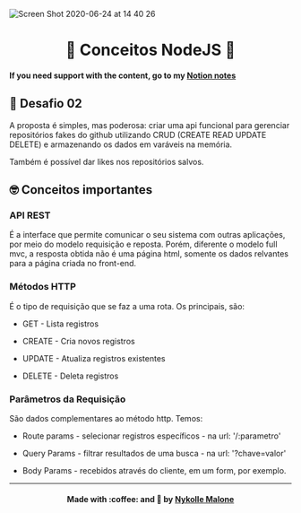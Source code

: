 ![Screen Shot 2020-06-24 at 14 40 26](https://user-images.githubusercontent.com/54912285/85605620-b59af580-b628-11ea-9c7a-f318a42dbba3.png)
<h1 align="center">
  🚀 Conceitos NodeJS 🚀
</h1>

#### If you need support with the content, go to my [Notion notes](https://www.notion.so/S01-Back-end-com-Node-js-dc22b035c8204c32ad0085c30b964c10)
  
## 🚀 Desafio 02 
A proposta é simples, mas poderosa: criar uma api funcional para gerenciar repositórios fakes do github utilizando CRUD (CREATE READ UPDATE DELETE) e armazenando os dados em varáveis na memória.

Também é possível dar likes nos repositórios salvos.

##  🤓 Conceitos importantes
### API REST
É a interface que permite comunicar o seu sistema com outras aplicações, por meio do modelo requisição e reposta. Porém, diferente o modelo full mvc, a resposta obtida não é uma página html, somente os dados relvantes para a página criada no front-end.

### Métodos HTTP
É o tipo de requisição que se faz a uma rota. Os principais, são:

* GET - Lista registros

* CREATE - Cria novos registros

* UPDATE - Atualiza registros existentes

* DELETE - Deleta registros

### Parâmetros da Requisição
São dados complementares ao método http. Temos:

* Route params - selecionar registros específicos - na url: '/:parametro'

* Query Params - filtrar resultados de uma busca - na url: '?chave=valor'

* Body Params - recebidos através do cliente, em um form, por exemplo.


***

<h4 align="center">
    Made with :coffee: and 💜 by <a href="https://www.linkedin.com/in/nykollemalone/" target="_blank">Nykolle Malone</a>
</h4>

